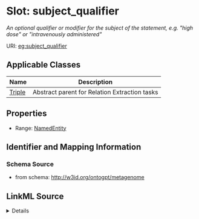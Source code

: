 # Slot: subject_qualifier
_An optional qualifier or modifier for the subject of the statement, e.g. "high dose" or "intravenously administered"_


URI: [eg:subject_qualifier](http://w3id.org/ontogpt/environmental-metagenome/subject_qualifier)



<!-- no inheritance hierarchy -->




## Applicable Classes

| Name | Description |
| --- | --- |
[Triple](Triple.md) | Abstract parent for Relation Extraction tasks






## Properties

* Range: [NamedEntity](NamedEntity.md)







## Identifier and Mapping Information







### Schema Source


* from schema: http://w3id.org/ontogpt/metagenome




## LinkML Source

<details>
```yaml
name: subject_qualifier
description: An optional qualifier or modifier for the subject of the statement, e.g.
  "high dose" or "intravenously administered"
from_schema: http://w3id.org/ontogpt/metagenome
rank: 1000
alias: subject_qualifier
owner: Triple
domain_of:
- Triple
range: NamedEntity

```
</details>